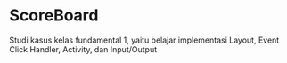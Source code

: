 # ScoreBoard
Studi kasus kelas fundamental 1, yaitu belajar implementasi Layout, Event Click Handler, Activity, dan Input/Output
